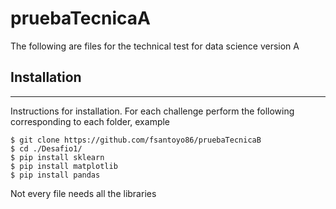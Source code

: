 # pruebaTecnicaA


The following are files for the technical test for data science version A

## Installation
***
Instructions for installation. For each challenge perform the following corresponding to each folder, example
```
$ git clone https://github.com/fsantoyo86/pruebaTecnicaB
$ cd ./Desafio1/
$ pip install sklearn
$ pip install matplotlib
$ pip install pandas
```
Not every file needs all the libraries
